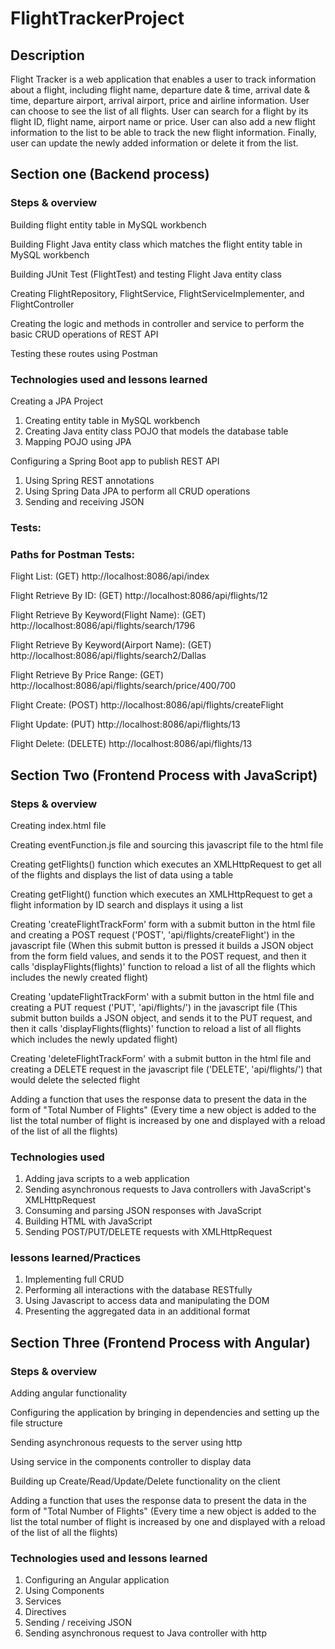 # FlightTrackerProject

## Description
Flight Tracker is a web application that enables a user to track information about a flight, including flight name, departure date & time, arrival date & time, departure airport, arrival airport, price and airline information.
User can choose to see the list of all flights. User can search for a flight by its flight ID, flight name, airport name or price. User can also add a new flight information to the list to be able to track the new flight information. Finally, user can update the newly added information or delete it from the list.

## Section one (Backend process)

### Steps & overview
Building flight entity table in MySQL workbench

Building Flight Java entity class which matches the flight entity table in MySQL workbench

Building JUnit Test (FlightTest) and testing Flight Java entity class

Creating FlightRepository, FlightService, FlightServiceImplementer, and FlightController

Creating the logic and methods in controller and service to perform the basic CRUD operations of REST API

Testing these routes using Postman

### Technologies used and lessons learned
Creating a JPA Project
  1. Creating entity table in MySQL workbench
  2. Creating Java entity class POJO that models the database table
  3. Mapping POJO using JPA

Configuring a Spring Boot app to publish REST API
  1. Using Spring REST annotations
  2. Using Spring Data JPA to perform all CRUD operations
  3. Sending and receiving JSON

### Tests:
### Paths for Postman Tests:

Flight List: (GET)
http://localhost:8086/api/index

Flight Retrieve By ID: (GET)
http://localhost:8086/api/flights/12

Flight Retrieve By Keyword(Flight Name): (GET)
http://localhost:8086/api/flights/search/1796

Flight Retrieve By Keyword(Airport Name): (GET)
http://localhost:8086/api/flights/search2/Dallas

Flight Retrieve By Price Range: (GET)
http://localhost:8086/api/flights/search/price/400/700

Flight Create: (POST)
http://localhost:8086/api/flights/createFlight

Flight Update: (PUT)
http://localhost:8086/api/flights/13

Flight Delete: (DELETE)
http://localhost:8086/api/flights/13

## Section Two (Frontend Process with JavaScript)

### Steps & overview
Creating index.html file

Creating eventFunction.js file and sourcing this javascript file to the html file

Creating getFlights() function which executes an XMLHttpRequest to get all of the flights and displays the list of data using a table

Creating getFlight() function which executes an XMLHttpRequest to get a flight information by ID search and displays it using a list

Creating 'createFlightTrackForm' form with a submit button in the html file and creating a POST request ('POST', 'api/flights/createFlight') in the javascript file (When this submit button is pressed it builds a JSON object from the form field values, and sends it to the POST request, and then it calls 'displayFlights(flights)' function to reload a list of all the flights which includes the newly created flight)

Creating 'updateFlightTrackForm' with a submit button in the html file and creating a PUT request ('PUT', 'api/flights/') in the javascript file (This submit button builds a JSON object, and sends it to the PUT request, and then it calls 'displayFlights(flights)' function to reload a list of all flights which includes the newly updated flight)

Creating 'deleteFlightTrackForm' with a submit button in the html file and creating a DELETE request in the javascript file ('DELETE', 'api/flights/') that would delete the selected flight

Adding a function that uses the response data to present the data in the form of "Total Number of Flights" (Every time a new object is added to the list the total number of flight is increased by one and displayed with a reload of the list of all the flights)

### Technologies used
1. Adding java scripts to a web application
2. Sending asynchronous requests to Java controllers with JavaScript's XMLHttpRequest
3. Consuming and parsing JSON responses with JavaScript
4. Building HTML with JavaScript
5. Sending POST/PUT/DELETE requests with XMLHttpRequest

### lessons learned/Practices
1. Implementing full CRUD
2. Performing all interactions with the database RESTfully
3. Using Javascript to access data and manipulating the DOM
4. Presenting the aggregated data in an additional format

## Section Three (Frontend Process with Angular)

### Steps & overview
Adding angular functionality

Configuring the application by bringing in dependencies and setting up the file structure

Sending asynchronous requests to the server using http

Using service in the components controller to display data

Building up Create/Read/Update/Delete functionality on the client

Adding a function that uses the response data to present the data in the form of "Total Number of Flights" (Every time a new object is added to the list the total number of flight is increased by one and displayed with a reload of the list of all the flights)

### Technologies used and lessons learned
1. Configuring an Angular application
2. Using Components
3. Services
4. Directives
5. Sending / receiving JSON
6. Sending asynchronous request to Java controller with http
